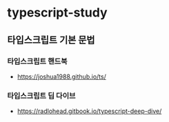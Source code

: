 # typescript-study

## 타입스크립트 기본 문법

### 타입스크립트 핸드북
* https://joshua1988.github.io/ts/

### 타입스크립트 딥 다이브
* https://radlohead.gitbook.io/typescript-deep-dive/